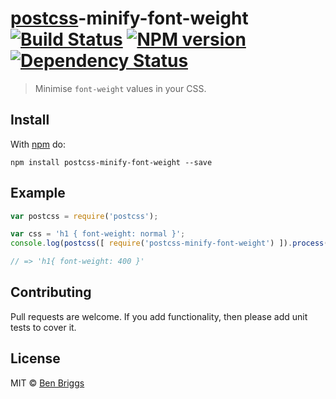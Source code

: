 # [postcss][postcss]-minify-font-weight [![Build Status](https://travis-ci.org/ben-eb/postcss-minify-font-weight.svg?branch=master)][ci] [![NPM version](https://badge.fury.io/js/postcss-minify-font-weight.svg)][npm] [![Dependency Status](https://gemnasium.com/ben-eb/postcss-minify-font-weight.svg)][deps]

> Minimise `font-weight` values in your CSS.

## Install

With [npm](https://npmjs.org/package/postcss-minify-font-weight) do:

```
npm install postcss-minify-font-weight --save
```

## Example

```js
var postcss = require('postcss');

var css = 'h1 { font-weight: normal }';
console.log(postcss([ require('postcss-minify-font-weight') ]).process(css).css);

// => 'h1{ font-weight: 400 }'
```

## Contributing

Pull requests are welcome. If you add functionality, then please add unit tests
to cover it.

## License

MIT © [Ben Briggs](http://beneb.info)

[ci]:      https://travis-ci.org/ben-eb/postcss-minify-font-weight
[deps]:    https://gemnasium.com/ben-eb/postcss-minify-font-weight
[npm]:     http://badge.fury.io/js/postcss-minify-font-weight
[postcss]: https://github.com/postcss/postcss
